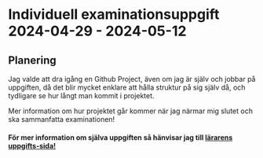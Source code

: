 # Individuell examinationsuppgift 2024-04-29 - 2024-05-12

## Planering
Jag valde att dra igång en Github Project, även om jag är själv och jobbar på uppgiften, då det blir mycket enklare att hålla struktur på sig själv då, och tydligare se hur långt man kommit i projektet. 

Mer information om hur projektet går kommer när jag närmar mig slutet och ska sammanfatta examinationen!


#### För mer information om själva uppgiften så hänvisar jag till [lärarens uppgifts-sida!](https://github.com/Santosnr6/react_ind-examination?tab=readme-ov-file)